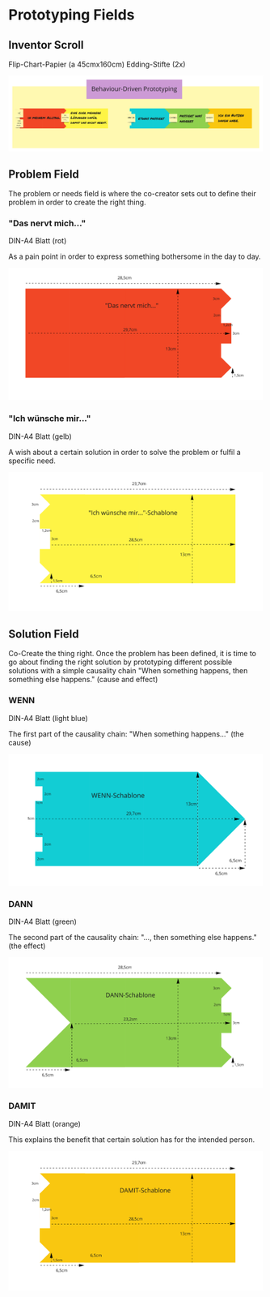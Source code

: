 # Prototyping Fields

## Inventor Scroll

Flip-Chart-Papier (a 45cmx160cm)
Edding-Stifte (2x)

![](inventor-scroll.jpg)


## Problem Field

The problem or needs field is where the co-creator sets out to define their problem in order to create the right thing.

### "Das nervt mich..."
DIN-A4 Blatt (rot)

As a pain point in order to express something bothersome in the day to day.

![](This-bothers-me.jpg)


### "Ich wünsche mir..."
DIN-A4 Blatt (gelb)

A wish about a certain solution in order to solve the problem or fulfil a specific need.

![](I-wish.jpg)


## Solution Field

Co-Create the thing right. Once the problem has been defined, it is time to go about finding the right solution by prototyping different possible solutions with a simple causality chain "When something happens, then something else happens." (cause and effect)

### WENN
DIN-A4 Blatt (light blue)

The first part of the causality chain: "When something happens..." (the cause)

![](wenn-field.jpg)

### DANN
DIN-A4 Blatt (green)

The second part of the causality chain: "..., then something else happens." (the effect)

![](dann-field.jpg)

### DAMIT
DIN-A4 Blatt (orange)

This explains the benefit that certain solution has for the intended person.

![](damit-field.jpg)


